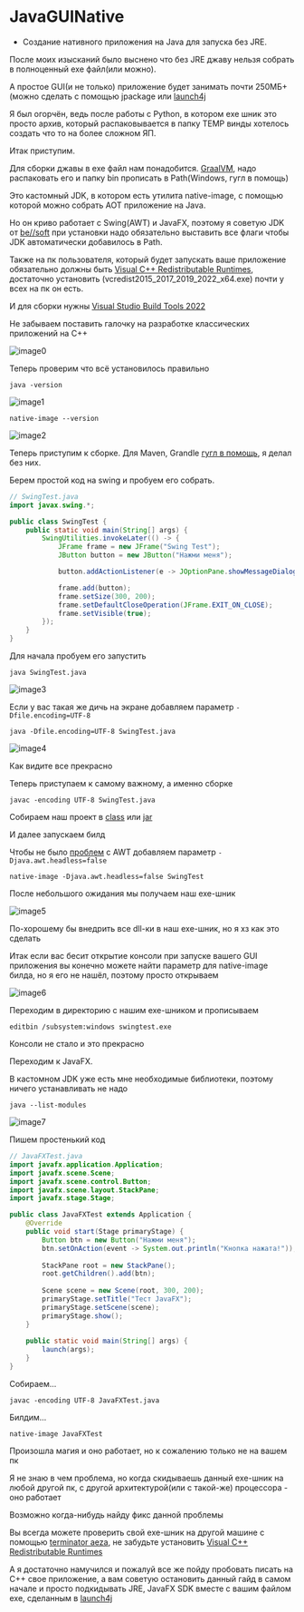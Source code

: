 # JavaGUINative

- Создание нативного приложения на Java для запуска без JRE.
  
После моих изысканий было выснено что без JRE джаву нельзя собрать в полноценный exe файл(или можно).

А простое GUI(и не только) приложение будет занимать почти 250МБ+(можно сделать с помощью jpackage или [launch4j](https://launch4j.sourceforge.net/)

Я был огорчён, ведь после работы с Python, в котором exe шник это просто архив, который распаковывается в папку TEMP винды хотелось создать что то на более сложном ЯП.

Итак приступим.

Для сборки джавы в exe файл нам понадобится. [GraalVM](https://www.graalvm.org/downloads/#), надо распаковать его и папку bin прописать в Path(Windows, гугл в помощь)

Это кастомный JDK, в котором есть утилита native-image, с помощью которой можно собрать AOT приложение на Java.

Но он криво работает с Swing(AWT) и JavaFX, поэтому я советую JDK от [be//soft](https://bell-sw.com/pages/downloads/native-image-kit/#nik-23-(jdk-17)) при установки надо обязательно выставить все флаги чтобы JDK автоматически добавилось в Path.

Также на пк пользователя, который будет запускать ваше приложение обязательно должны быть [Visual C++ Redistributable Runtimes](https://www.techpowerup.com/download/visual-c-redistributable-runtime-package-all-in-one/), достаточно установить (vcredist2015_2017_2019_2022_x64.exe) почти у всех на пк он есть.

И для сборки нужны [Visual Studio Build Tools 2022](https://aka.ms/vs/17/release/vs_BuildTools.exe)

Не забываем поставить галочку на разработке классических приложений на C++

![image0](https://github.com/user-attachments/assets/de4476e5-0e4c-4add-b0c2-e78cc48376db)

Теперь проверим что всё установилось правильно

``` 
java -version
```
![image1](https://github.com/user-attachments/assets/05f46b49-931b-4caf-a175-ba0e1cd195a9)

```
native-image --version
```
![image2](https://github.com/user-attachments/assets/f7b528ac-9cb3-4bf5-9208-473f6f3b8679)

Теперь приступим к сборке. Для Maven, Grandle [гугл в помощь](https://www.graalvm.org/latest/reference-manual/native-image/#build-a-native-executable-using-maven-or-gradle), я делал без них.

Берем простой код на swing и пробуем его собрать.

```java
// SwingTest.java
import javax.swing.*;

public class SwingTest {
    public static void main(String[] args) {
        SwingUtilities.invokeLater(() -> {
            JFrame frame = new JFrame("Swing Test");
            JButton button = new JButton("Нажми меня");

            button.addActionListener(e -> JOptionPane.showMessageDialog(frame, "Привет, Swing!"));

            frame.add(button);
            frame.setSize(300, 200);
            frame.setDefaultCloseOperation(JFrame.EXIT_ON_CLOSE);
            frame.setVisible(true);
        });
    }
}

```

Для начала пробуем его запустить
``` 
java SwingTest.java
```
![image3](https://github.com/user-attachments/assets/b332ea79-d77e-4545-9fbc-fa854378c218)

Если у вас такая же дичь на экране добавляем параметр ``` -Dfile.encoding=UTF-8 ``` 

```
java -Dfile.encoding=UTF-8 SwingTest.java
```
![image4](https://github.com/user-attachments/assets/dca6e7f3-610e-474a-9983-2ce614d9c460)

Как видите все прекрасно

Теперь приступаем к самому важному, а именно сборке

```
javac -encoding UTF-8 SwingTest.java
```
Собираем наш проект в [class](https://www.graalvm.org/latest/reference-manual/native-image/#from-a-class) или [jar](https://www.graalvm.org/latest/reference-manual/native-image/#from-a-jar-file)

И далее запускаем билд

Чтобы не было [проблем](https://stackoverflow.com/questions/76753136/graalvm-and-swing) с AWT добавляем параметр ``` -Djava.awt.headless=false ```

```
native-image -Djava.awt.headless=false SwingTest
```
После небольшого ожидания мы получаем наш exe-шник

![image5](https://github.com/user-attachments/assets/418fff09-81c2-4f76-b883-82a6dbc41f67)

По-хорошему бы внедрить все dll-ки в наш exe-шник, но я хз как это сделать

Итак если вас бесит открытие консоли при запуске вашего GUI приложения вы конечно можете найти параметр для native-image билда, но я его не нашёл, поэтому просто открываем 

![image6](https://github.com/user-attachments/assets/fe8804d5-0e57-47f8-94f4-7ee1cc36c8ee)

Переходим в директорию с нашим exe-шником и прописываем 

```
editbin /subsystem:windows swingtest.exe
```

Консоли не стало и это прекрасно

Переходим к JavaFX.

В кастомном JDK уже есть мне необходимые библиотеки, поэтому ничего устанавливать не надо

```
java --list-modules
```

![image7](https://github.com/user-attachments/assets/408d7e87-12d7-4981-b362-614b4fe96fd0)

Пишем простенький код

```java
// JavaFXTest.java
import javafx.application.Application;
import javafx.scene.Scene;
import javafx.scene.control.Button;
import javafx.scene.layout.StackPane;
import javafx.stage.Stage;

public class JavaFXTest extends Application {
    @Override
    public void start(Stage primaryStage) {
        Button btn = new Button("Нажми меня");
        btn.setOnAction(event -> System.out.println("Кнопка нажата!"));
        
        StackPane root = new StackPane();
        root.getChildren().add(btn);
        
        Scene scene = new Scene(root, 300, 200);
        primaryStage.setTitle("Тест JavaFX");
        primaryStage.setScene(scene);
        primaryStage.show();
    }
    
    public static void main(String[] args) {
        launch(args);
    }
}


```

Собираем...
```
javac -encoding UTF-8 JavaFXTest.java
```
Билдим...
```
native-image JavaFXTest
```
Произошла магия и оно работает, но к сожалению только не на вашем пк

Я не знаю в чем проблема, но когда скидываешь данный exe-шник на любой другой пк, с другой архитектурой(или с такой-же) процессора - оно работает

Возможно когда-нибудь найду фикс данной проблемы

Вы всегда можете проверить свой exe-шник на другой машине с помощью [terminator aeza](https://terminator.aeza.net/), не забудьте установить [Visual C++ Redistributable Runtimes](https://www.techpowerup.com/download/visual-c-redistributable-runtime-package-all-in-one/)

А я достаточно намучился и пожалуй все же пойду пробовать писать на C++ свое приложение, а вам советую остановить данный гайд в самом начале и просто подкидывать JRE, JavaFX SDK вместе с вашим файлом exe, сделанным в [launch4j](https://launch4j.sourceforge.net/)










 
